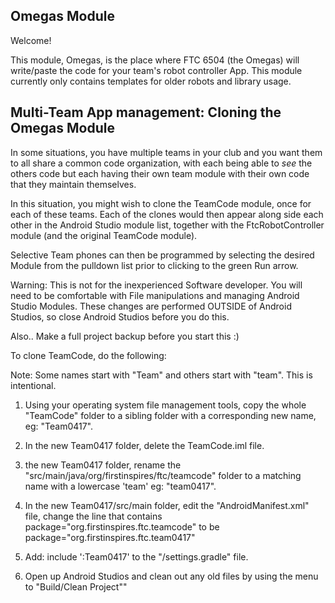 ## Omegas Module

Welcome!

This module, Omegas, is the place where FTC 6504 (the Omegas) will write/paste the code for your team's robot controller App. This module currently only contains templates for older robots and library usage.

## Multi-Team App management:  Cloning the Omegas Module

In some situations, you have multiple teams in your club and you want them to all share
a common code organization, with each being able to *see* the others code but each having
their own team module with their own code that they maintain themselves.

In this situation, you might wish to clone the TeamCode module, once for each of these teams.
Each of the clones would then appear along side each other in the Android Studio module list,
together with the FtcRobotController module (and the original TeamCode module).

Selective Team phones can then be programmed by selecting the desired Module from the pulldown list
prior to clicking to the green Run arrow.

Warning:  This is not for the inexperienced Software developer.
You will need to be comfortable with File manipulations and managing Android Studio Modules.
These changes are performed OUTSIDE of Android Studios, so close Android Studios before you do this.
 
Also.. Make a full project backup before you start this :)

To clone TeamCode, do the following:

Note: Some names start with "Team" and others start with "team".  This is intentional.

1.  Using your operating system file management tools, copy the whole "TeamCode"
    folder to a sibling folder with a corresponding new name, eg: "Team0417".

2.  In the new Team0417 folder, delete the TeamCode.iml file.

3.  the new Team0417 folder, rename the "src/main/java/org/firstinspires/ftc/teamcode" folder
    to a matching name with a lowercase 'team' eg:  "team0417".

4.  In the new Team0417/src/main folder, edit the "AndroidManifest.xml" file, change the line that contains
         package="org.firstinspires.ftc.teamcode"
    to be
         package="org.firstinspires.ftc.team0417"

5.  Add:    include ':Team0417' to the "/settings.gradle" file.
    
6.  Open up Android Studios and clean out any old files by using the menu to "Build/Clean Project""
